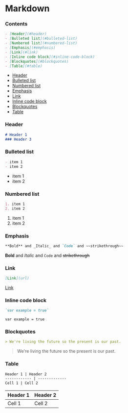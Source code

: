 <!-- markdownlint-disable MD001 -->

# Markdown

### Contents

```markdown
- [Header](#header)
- [Bulleted list](#bulleted-list)
- [Numbered list](#numbered-list)
- [Emphasis](#emphasis)
- [Link](#link)
- [Inline code block](#inline-code-block)
- [Blockquotes](#blockquotes)
- [Table](#table)
```

- [Header](#header)
- [Bulleted list](#bulleted-list)
- [Numbered list](#numbered-list)
- [Emphasis](#emphasis)
- [Link](#link)
- [Inline code block](#inline-code-block)
- [Blockquotes](#blockquotes)
- [Table](#table)

### Header

```markdown
# Header 1
### Header 3
```

### Bulleted list

```markdown
- item 1
- item 2
```

- item 1
- item 2

### Numbered list

```markdown
1. item 1
2. item 2
```

1. item 1
2. item 2

### Emphasis

```markdown
**Bold** and _Italic_ and `Code` and ~~strikethrough~~
```

**Bold** and _Italic_ and `Code` and ~~strikethrough~~

### Link

```markdown
[Link](url)
```

[Link](url)

### Inline code block

```markdown
`var example = true`
```

`var example = true`

### Blockquotes

```markdown
> We're living the future so the present is our past.
```

> We're living the future so the present is our past.

### Table

```markdown
Header 1 | Header 2
------------ | -------------
Cell 1 | Cell 2
```

Header 1 | Header 2
------------ | -------------
Cell 1 | Cell 2
